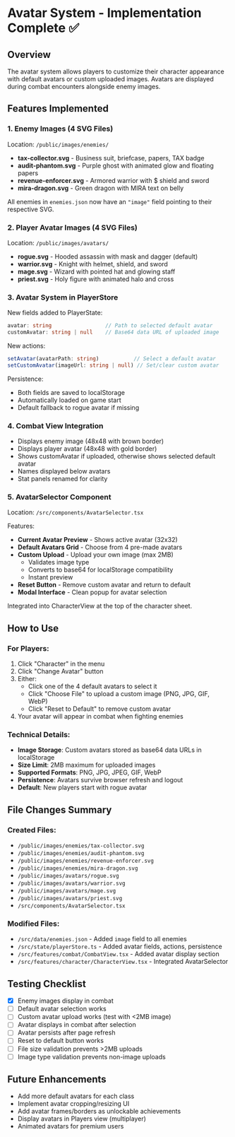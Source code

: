 # Avatar System - Implementation Complete ✅

## Overview
The avatar system allows players to customize their character appearance with default avatars or custom uploaded images. Avatars are displayed during combat encounters alongside enemy images.

## Features Implemented

### 1. Enemy Images (4 SVG Files)
Location: `/public/images/enemies/`

- **tax-collector.svg** - Business suit, briefcase, papers, TAX badge
- **audit-phantom.svg** - Purple ghost with animated glow and floating papers
- **revenue-enforcer.svg** - Armored warrior with $ shield and sword
- **mira-dragon.svg** - Green dragon with MIRA text on belly

All enemies in `enemies.json` now have an `"image"` field pointing to their respective SVG.

### 2. Player Avatar Images (4 SVG Files)
Location: `/public/images/avatars/`

- **rogue.svg** - Hooded assassin with mask and dagger (default)
- **warrior.svg** - Knight with helmet, shield, and sword
- **mage.svg** - Wizard with pointed hat and glowing staff
- **priest.svg** - Holy figure with animated halo and cross

### 3. Avatar System in PlayerStore
New fields added to PlayerState:
```typescript
avatar: string                 // Path to selected default avatar
customAvatar: string | null    // Base64 data URL of uploaded image
```

New actions:
```typescript
setAvatar(avatarPath: string)           // Select a default avatar
setCustomAvatar(imageUrl: string | null) // Set/clear custom avatar
```

Persistence:
- Both fields are saved to localStorage
- Automatically loaded on game start
- Default fallback to rogue avatar if missing

### 4. Combat View Integration
- Displays enemy image (48x48 with brown border)
- Displays player avatar (48x48 with gold border)
- Shows customAvatar if uploaded, otherwise shows selected default avatar
- Names displayed below avatars
- Stat panels renamed for clarity

### 5. AvatarSelector Component
Location: `/src/components/AvatarSelector.tsx`

Features:
- **Current Avatar Preview** - Shows active avatar (32x32)
- **Default Avatars Grid** - Choose from 4 pre-made avatars
- **Custom Upload** - Upload your own image (max 2MB)
  - Validates image type
  - Converts to base64 for localStorage compatibility
  - Instant preview
- **Reset Button** - Remove custom avatar and return to default
- **Modal Interface** - Clean popup for avatar selection

Integrated into CharacterView at the top of the character sheet.

## How to Use

### For Players:
1. Click "Character" in the menu
2. Click "Change Avatar" button
3. Either:
   - Click one of the 4 default avatars to select it
   - Click "Choose File" to upload a custom image (PNG, JPG, GIF, WebP)
   - Click "Reset to Default" to remove custom avatar
4. Your avatar will appear in combat when fighting enemies

### Technical Details:
- **Image Storage**: Custom avatars stored as base64 data URLs in localStorage
- **Size Limit**: 2MB maximum for uploaded images
- **Supported Formats**: PNG, JPG, JPEG, GIF, WebP
- **Persistence**: Avatars survive browser refresh and logout
- **Default**: New players start with rogue avatar

## File Changes Summary

### Created Files:
- `/public/images/enemies/tax-collector.svg`
- `/public/images/enemies/audit-phantom.svg`
- `/public/images/enemies/revenue-enforcer.svg`
- `/public/images/enemies/mira-dragon.svg`
- `/public/images/avatars/rogue.svg`
- `/public/images/avatars/warrior.svg`
- `/public/images/avatars/mage.svg`
- `/public/images/avatars/priest.svg`
- `/src/components/AvatarSelector.tsx`

### Modified Files:
- `/src/data/enemies.json` - Added `image` field to all enemies
- `/src/state/playerStore.ts` - Added avatar fields, actions, persistence
- `/src/features/combat/CombatView.tsx` - Added avatar display section
- `/src/features/character/CharacterView.tsx` - Integrated AvatarSelector

## Testing Checklist
- [x] Enemy images display in combat
- [ ] Default avatar selection works
- [ ] Custom avatar upload works (test with <2MB image)
- [ ] Avatar displays in combat after selection
- [ ] Avatar persists after page refresh
- [ ] Reset to default button works
- [ ] File size validation prevents >2MB uploads
- [ ] Image type validation prevents non-image uploads

## Future Enhancements
- Add more default avatars for each class
- Implement avatar cropping/resizing UI
- Add avatar frames/borders as unlockable achievements
- Display avatars in Players view (multiplayer)
- Animated avatars for premium users
